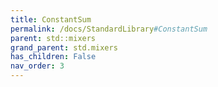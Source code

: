 ```yaml
---
title: ConstantSum
permalink: /docs/StandardLibrary#ConstantSum
parent: std::mixers
grand_parent: std.mixers
has_children: False
nav_order: 3
---
```

